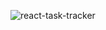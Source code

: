 ![react-task-tracker](https://user-images.githubusercontent.com/94012183/161311581-81633902-aa8b-4400-8198-c830e3234955.gif)
